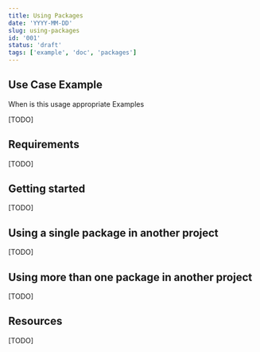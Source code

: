 ```yaml
---
title: Using Packages
date: 'YYYY-MM-DD'
slug: using-packages
id: '001'
status: 'draft'
tags: ['example', 'doc', 'packages']
---
```


## Use Case Example

When is this usage appropriate
Examples

[TODO]

## Requirements

[TODO]

## Getting started

[TODO]

## Using a single package in another project

[TODO]

## Using more than one package in another project

[TODO]

## Resources

[TODO]
